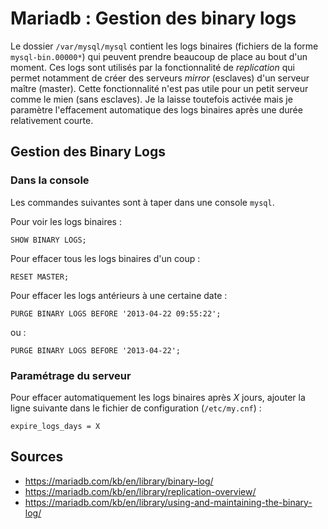 Mariadb : Gestion des binary logs
=================================

Le dossier `/var/mysql/mysql` contient les logs binaires (fichiers de la forme `mysql-bin.00000*`) qui peuvent prendre beaucoup de place au bout d'un moment. Ces logs sont utilisés par la fonctionnalité de *replication* qui permet notamment de créer des serveurs *mirror* (esclaves) d'un serveur maître (master). Cette fonctionnalité n'est pas utile pour un petit serveur comme le mien (sans esclaves). Je la laisse toutefois activée mais je paramètre l'effacement automatique des logs binaires après une durée relativement courte.

## Gestion des Binary Logs
### Dans la console
Les commandes suivantes sont à taper dans une console `mysql`.

Pour voir les logs binaires :
```
SHOW BINARY LOGS;
```

Pour effacer tous les logs binaires d'un coup :
```
RESET MASTER;
```

Pour effacer les logs antérieurs à une certaine date :
```
PURGE BINARY LOGS BEFORE '2013-04-22 09:55:22';
```
ou :
```
PURGE BINARY LOGS BEFORE '2013-04-22';
```

### Paramétrage du serveur
Pour effacer automatiquement les logs binaires après *X* jours, ajouter la ligne suivante dans le fichier de configuration (`/etc/my.cnf`) :
```
expire_logs_days = X
```

## Sources

* https://mariadb.com/kb/en/library/binary-log/
* https://mariadb.com/kb/en/library/replication-overview/
* https://mariadb.com/kb/en/library/using-and-maintaining-the-binary-log/
